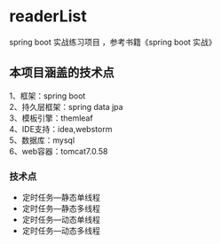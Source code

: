 # readerList
spring boot 实战练习项目  ，参考书籍《spring boot 实战》

## 本项目涵盖的技术点
1、框架：spring boot    <br>
2、持久层框架：spring data jpa <br>
3、模板引擎：themleaf <br>
4、IDE支持：idea,webstorm   <br>
5、数据库：mysql <br>
6、web容器：tomcat7.0.58    <br>

### 技术点
* 定时任务—静态单线程
* 定时任务—静态多线程
* 定时任务—动态单线程
* 定时任务—动态多线程
